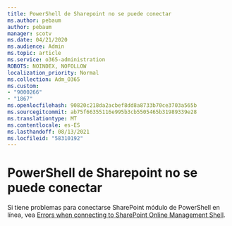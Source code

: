 ```yaml
---
title: PowerShell de Sharepoint no se puede conectar
ms.author: pebaum
author: pebaum
manager: scotv
ms.date: 04/21/2020
ms.audience: Admin
ms.topic: article
ms.service: o365-administration
ROBOTS: NOINDEX, NOFOLLOW
localization_priority: Normal
ms.collection: Adm_O365
ms.custom:
- "9000266"
- "1867"
ms.openlocfilehash: 90820c218da2acbef8dd8a8733b70ce3703a565b
ms.sourcegitcommit: ab75f66355116e995b3cb5505465b31989339e28
ms.translationtype: MT
ms.contentlocale: es-ES
ms.lasthandoff: 08/13/2021
ms.locfileid: "58310192"
---
```

# <a name="sharepoint-powershell-unable-to-connect"></a>PowerShell de Sharepoint no se puede conectar

Si tiene problemas para conectarse SharePoint módulo de PowerShell en línea, vea [Errors when connecting to SharePoint Online Management Shell](https://docs.microsoft.com/sharepoint/troubleshoot/administration/errors-connecting-to-management-shell).